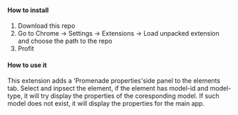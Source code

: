 #### How to install

1. Download this repo
2. Go to Chrome -> Settings -> Extensions -> Load unpacked extension and choose the path to the repo
3. Profit

#### How to use it

This extension adds a 'Promenade properties'side panel to the elements tab. Select and inpsect the element, if the element has model-id and model-type, it will try display the properties of the coresponding model. If such model does not exist, it will display the properties for the main app. 
